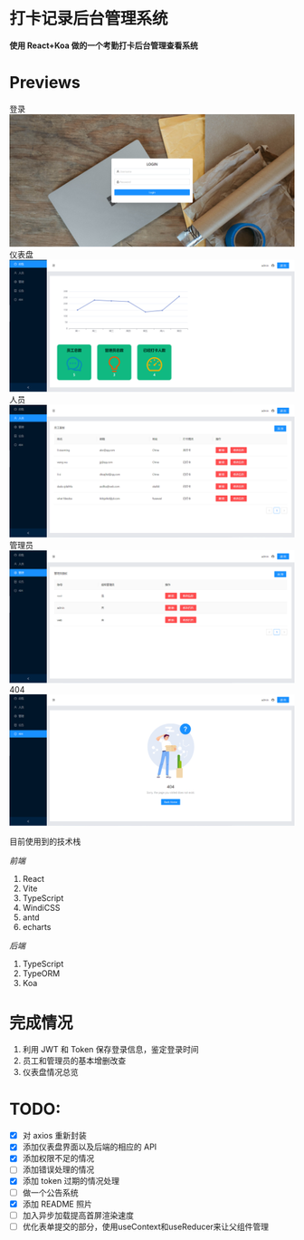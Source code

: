 # 打卡记录后台管理系统

**使用 React+Koa 做的一个考勤打卡后台管理查看系统**

# Previews

登录
![登陆页面](./img/login.png)
仪表盘
![仪表盘](./img/dashboard.png)
人员
![人员](./img/staff.png)
管理员
![管理员](./img/admin.png)
404
![404](./img/404.png)

目前使用到的技术栈

_前端_

1. React
2. Vite
3. TypeScript
4. WindiCSS
5. antd
6. echarts

_后端_

1. TypeScript
2. TypeORM
3. Koa

# 完成情况

1. 利用 JWT 和 Token 保存登录信息，鉴定登录时间
2. 员工和管理员的基本增删改查
3. 仪表盘情况总览

# TODO:

- [x] 对 axios 重新封装
- [x] 添加仪表盘界面以及后端的相应的 API
- [x] 添加权限不足的情况
- [ ] 添加错误处理的情况
- [x] 添加 token 过期的情况处理
- [ ] 做一个公告系统
- [x] 添加 README 照片
- [ ] 加入异步加载提高首屏渲染速度
- [ ] 优化表单提交的部分，使用useContext和useReducer来让父组件管理
